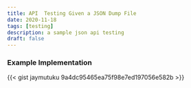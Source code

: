 ```yaml
---
title: API  Testing Given a JSON Dump File
date: 2020-11-18
tags: [testing]
description: a sample json api testing
draft: false
---
```



### Example Implementation

{{< gist jaymutuku 9a4dc95465ea75f98e7ed197056e582b >}}